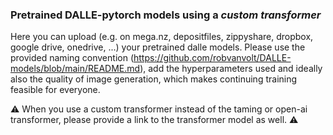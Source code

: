 ### Pretrained DALLE-pytorch models using a *custom transformer*

Here you can upload (e.g. on mega.nz, depositfiles, zippyshare, dropbox, google drive, onedrive, ...) your pretrained dalle models. 
Please use the provided naming convention (https://github.com/robvanvolt/DALLE-models/blob/main/README.md), add the hyperparameters used and ideally also the quality of image generation, which makes continuing training feasible for everyone.

⚠️ When you use a custom transformer instead of the taming or open-ai transformer, please provide a link to the transformer model as well. ⚠️
